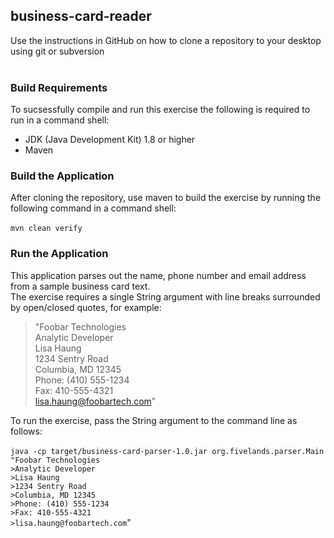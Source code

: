 ## business-card-reader

Use the instructions in GitHub on how to clone a repository to your desktop using git or subversion<br/><br/>

### Build Requirements
To sucsessfully compile and run this exercise the following is required to run in a command shell: 
- JDK (Java Development Kit) 1.8 or higher
- Maven

### Build the Application 
After cloning the repository, use maven to build the exercise by running the following command in a command shell:<br/><br/>
`mvn clean verify` 

### Run the Application
This application parses out the name, phone number and email address from a sample business card text.<br/>
The exercise requires a single String argument with line breaks surrounded by open/closed quotes, for example:<br/>

> "Foobar Technologies<br/>
> Analytic Developer<br/>
> Lisa Haung<br/>
> 1234 Sentry Road<br/>
> Columbia, MD 12345<br/>
> Phone: (410) 555-1234<br/>
> Fax: 410-555-4321<br/>
> lisa.haung@foobartech.com"<br/> 

To run the exercise, pass the String argument to the command line as follows:<br/><br/>
`java -cp target/business-card-parser-1.0.jar org.fivelands.parser.Main "Foobar Technologies`<br/> 
`>Analytic Developer` <br/>
`>Lisa Haung` <br/>
`>1234 Sentry Road` <br/> 
`>Columbia, MD 12345` <br/>
`>Phone: (410) 555-1234`<br/> 
`>Fax: 410-555-4321` <br/>
`>lisa.haung@foobartech.com`" 
